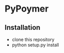 PyPoymer
==============

Installation
------------

 - clone this repository
 - python setup.py install

